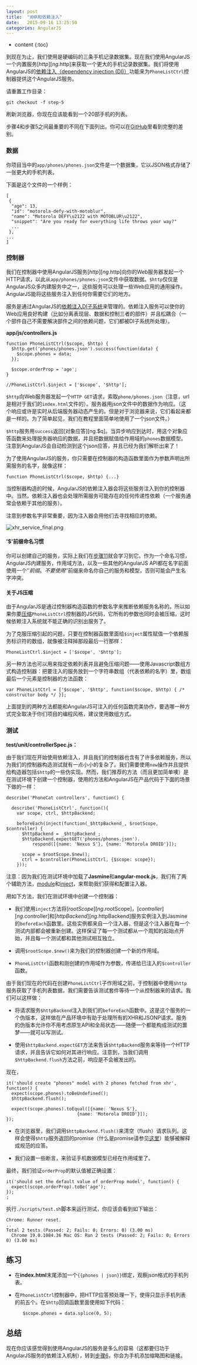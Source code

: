 ```yaml
---
layout: post
title:  "XHR和依赖注入"
date:   2015-09-16 13:25:50
categories: AngularJS
---
```


* content
{:toc}

到现在为止，我们使用是硬编码的三条手机记录数据集。现在我们使用AngularJS一个内置服务[$http][ng.$http]来获取一个更大的手机记录数据集。我们将使用AngularJS的[依赖注入（dependency injection (DI)）][dependency injection]功能来为`PhoneListCtrl`控制器提供这个AngularJS服务。

请重置工作目录：

    git checkout -f step-5

刷新浏览器，你现在应该能看到一个20部手机的列表。

步骤4和步骤5之间最重要的不同在下面列出。你可以在[GitHub][]里看到完整的差别。

### 数据

你项目当中的`app/phones/phones.json`文件是一个数据集，它以JSON格式存储了一张更大的手机列表。

下面是这个文件的一个样例：

    [
     {
      "age": 13,
      "id": "motorola-defy-with-motoblur",
      "name": "Motorola DEFY\u2122 with MOTOBLUR\u2122",
      "snippet": "Are you ready for everything life throws your way?"
      ...
     },
    ...
    ]

### 控制器

我们在控制器中使用AngularJS服务[$http][ng.$http]向你的Web服务器发起一个HTTP请求，以此从`app/phones/phones.json`文件中获取数据。`$http`仅仅是AngularJS众多内建服务中之一，这些服务可以处理一些Web应用的通用操作。AngularJS能将这些服务注入到任何你需要它们的地方。

服务是通过AngularJS的[依赖注入DI子系统][dependency injection]来管理的。依赖注入服务可以使你的Web应用良好构建（比如分离表现层、数据和控制三者的部件）并且松耦合（一个部件自己不需要解决部件之间的依赖问题，它们都被DI子系统所处理）。

**app/js/controllers.js**

    function PhoneListCtrl($scope, $http) {
      $http.get('phones/phones.json').success(function(data) {
        $scope.phones = data;
      });

      $scope.orderProp = 'age';
    }

    //PhoneListCtrl.$inject = ['$scope', '$http'];

`$http`向Web服务器发起一个`HTTP GET`请求，索取`phone/phones.json`（注意，url是相对于我们的`index.html`文件的）。服务器用json文件中的数据作为响应。（这个响应或许是实时从后端服务器动态产生的。但是对于浏览器来说，它们看起来都是一样的。为了简单起见，我们在教程里面简单地使用了一个json文件。）

`$http`服务用`success`返回[对象应答][ng.$q]。当异步响应到达时，用这个对象应答函数来处理服务器响应的数据，并且把数据赋值给作用域的`phones`数据模型。注意到AngularJS会自动检测到这个json应答，并且已经为我们解析出来了！

为了使用AngularJS的服务，你只需要在控制器的构造函数里面作为参数声明出所需服务的名字，就像这样：

    function PhoneListCtrl($scope, $http) {...}

当控制器构造的时候，AngularJS的依赖注入器会将这些服务注入到你的控制器中。当然，依赖注入器也会处理所需服务可能存在的任何传递性依赖（一个服务通常会依赖于其他的服务）。

注意到参数名字非常重要，因为注入器会用他们去寻找相应的依赖。

![xhr_service_final.png][]

#### '$'前缀命名习惯

你可以创建自己的服务，实际上我们在[步骤11][step_11]就会学习到它。作为一个命名习惯，AngularJS内建服务，作用域方法，以及一些其他的AngularJS API都在名字前面使用一个‘$’前缀。不要使用‘$’前缀来命名你自己的服务和模型，否则可能会产生名字冲突。

#### 关于JS压缩

由于AngularJS是通过控制器构造函数的参数名字来推断依赖服务名称的。所以如果你要[压缩](http://en.wikipedia.org/wiki/Minification_(programming))`PhoneListCtrl`控制器的JS代码，它所有的参数也同时会被压缩，这时候依赖注入系统就不能正确的识别出服务了。

为了克服压缩引起的问题，只要在控制器函数里面给`$inject`属性赋值一个依赖服务标识符的数组，就像被注释掉那段最后一行那样：

    PhoneListCtrl.$inject = ['$scope', '$http'];

另一种方法也可以用来指定依赖列表并且避免压缩问题——使用Javascript数组方式构造控制器：把要注入的服务放到一个字符串数组（代表依赖的名字）里，数组最后一个元素是控制器的方法函数：

    var PhoneListCtrl = ['$scope', '$http', function($scope, $http) { /* constructor body */ }];

上面提到的两种方法都能和AngularJS可注入的任何函数完美协作，要选哪一种方式完全取决于你们项目的编程风格，建议使用数组方式。

### 测试

**test/unit/controllerSpec.js：**

由于我们现在开始使用依赖注入，并且我们的控制器也含有了许多依赖服务，所以为我们的控制器构造测试就有一点小小的复杂了。我们需要使用`new`操作并且提供给构造器包括`$http`的一些伪实现。然而，我们推荐的方法（而且更加简单噢）是在测试环境下创建一个控制器，使用的方法和AngularJS在产品代码于下面的场景下做的一样：

    describe('PhoneCat controllers', function() {

      describe('PhoneListCtrl', function(){
        var scope, ctrl, $httpBackend;

        beforeEach(inject(function(_$httpBackend_, $rootScope, $controller) {
          $httpBackend = _$httpBackend_;
          $httpBackend.expectGET('phones/phones.json').
              respond([{name: 'Nexus S'}, {name: 'Motorola DROID'}]);

          scope = $rootScope.$new();
          ctrl = $controller(PhoneListCtrl, {$scope: scope});
        }));

注意：因为我们在测试环境中加载了**Jasmine**和**angular-mock.js**，我们有了两个辅助方法，[module][angular.mock.module]和[inject][angular.mock.inject]，来帮助我们获得和配置注入器。

用如下方法，我们在测试环境中创建一个控制器：

- 我们使用`inject`方法将[$rootScope][ng.$rootScope]，[$controller][ng.$controller]和[$httpBackend][ng.$httpBackend]服务实例注入到Jasmine的`beforeEach`函数里。这些实例都来自一个注入器，但是这个注入器在每一个测试内部都会被重新创建。这样保证了每一个测试都从一个周知的起始点开始，并且每一个测试都和其他测试相互独立。

- 调用`$rootScope.$new()`来为我们的控制器创建一个新的作用域。

- `PhoneListCtrl`函数和刚创建的作用域作为参数，传递给已注入的`$controller`函数。

由于我们现在的代码在创建`PhoneListCtrl`子作用域之前，于控制器中使用`$http`服务获取了手机列表数据，我们需要告诉测试套件等待一个从控制器来的请求。我们可以这样做：

- 将请求服务`$httpBackend`注入到我们的`beforeEach`函数中。这是这个服务的一个伪版本，这样做在产品环境中有助于处理所有的XHR和JSONP请求。服务的伪版本允许你不用考虑原生API和全局状态——随便一个都能构成测试的噩梦——就可以写测试。

- 使用`$httpBackend.expectGET`方法来告诉`$httpBackend`服务来等待一个HTTP请求，并且告诉它如何对其进行响应。注意到，当我们调用`$httpBackend.flush`方法之前，响应是不会被发出的。

现在，

    it('should create "phones" model with 2 phones fetched from xhr', function() {
      expect(scope.phones).toBeUndefined();
      $httpBackend.flush();

      expect(scope.phones).toEqual([{name: 'Nexus S'},
                               {name: 'Motorola DROID'}]);
    });

- 在浏览器里，我们调用`$httpBackend.flush()`来清空（flush）请求队列。这样会使得`$http`服务返回的promise（什么是promise请参见[这里](http://stackoverflow.com/questions/11004273/what-is-stdpromise)）能够被解释成规范的应答。

- 我们设置一些断言，来验证手机数据模型已经在作用域里了。

最终，我们验证`orderProp`的默认值被正确设置：

    it('should set the default value of orderProp model', function() {
      expect(scope.orderProp).toBe('age');
    });
    ;

执行`./scripts/test.sh`脚本来运行测试，你应该会看到如下输出：

    Chrome: Runner reset.
    ..
    Total 2 tests (Passed: 2; Fails: 0; Errors: 0) (3.00 ms)
      Chrome 19.0.1084.36 Mac OS: Run 2 tests (Passed: 2; Fails: 0; Errors 0) (3.00 ms)

## 练习

- 在**index.html**末尾添加一个`{{phones | json}}`绑定，观察json格式的手机列表。

- 在`PhoneListCtrl`控制器中，把HTTP应答预处理一下，使得只显示手机列表的前五个。在`$http`回调函数里面使用如下代码：

         $scope.phones = data.splice(0, 5);

## 总结

现在你应该感觉得到使用AngularJS的服务是多么的容易（这都要归功于AngularJS服务的依赖注入机制），转到[步骤6][step_06]，你会为手机添加缩略图和链接。

[ng.$http]: http://code.angularjs.org/1.1.0/docs/api/ng.$http
[dependency injection]: http://angularjs.cn/A00z
[GitHub]: https://github.com/angular/angular-phonecat/compare/step-4...step-5
[xhr_service_final.png]: http://code.angularjs.org/1.1.0/docs/img/tutorial/xhr_service_final.png
[step_11]: http://www.angularjs.cn/docs/tutorial/488.html
[angular.mock.module]: http://code.angularjs.org/1.1.0/docs/api/angular.mock.module
[angular.mock.inject]: http://code.angularjs.org/1.1.0/docs/api/angular.mock.inject
[ng.$rootScope]: http://code.angularjs.org/1.1.0/docs/api/ng.$rootScope
[ng.$controller]: http://code.angularjs.org/1.1.0/docs/api/ng.$controller
[ng.$httpBackend]: http://code.angularjs.org/1.1.0/docs/api/ng.$httpBackend
[step_06]: http://angularjs.cn/A009

